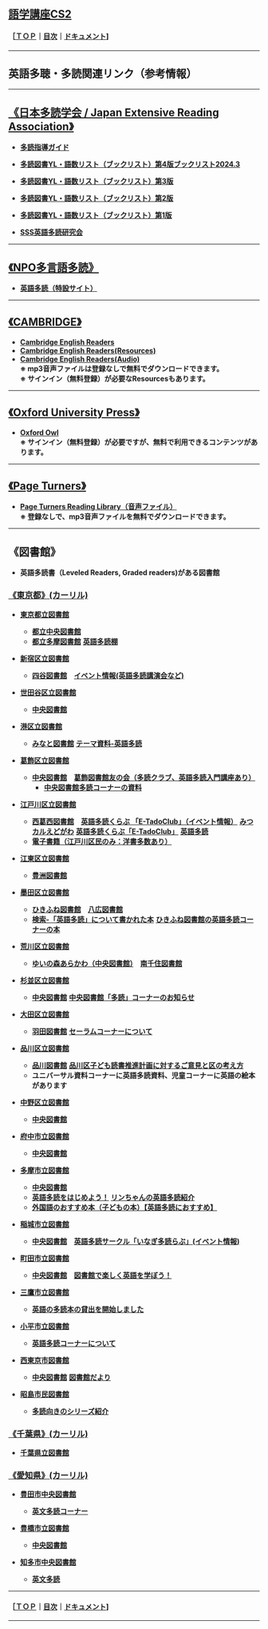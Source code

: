 ## [語学講座CS2](https://csreviser.github.io/CaptureStream2/) 
#### ［[ＴＯＰ](./)**｜**[目次](./#目次)**｜**[ドキュメント](./#ドキュメント-1)]

***
## 英語多聴・多読関連リンク（参考情報）
***
## [《日本多読学会 / Japan Extensive Reading Association》](https://jera-tadoku.jp/)                
* **[多読指導ガイド](https://jera-tadoku.jp/ER_Teaching_Guide-20200125.pdf)**                 
* **[多読図書YL・語数リスト（ブックリスト）第4版ブックリスト2024.3](https://jera-tadoku.jp/Booklist.2024.3.pdf)**       
* **[多読図書YL・語数リスト（ブックリスト）第3版](https://jera-tadoku.jp/Booklist.2023.4.pdf)**                 
* **[多読図書YL・語数リスト（ブックリスト）第2版](https://jera-tadoku.jp/2022-10_Booklist_Web.pdf)**
* **[多読図書YL・語数リスト（ブックリスト）第1版](https://jera-tadoku.jp/2022-04-JERA_Booklist-220316.pdf)**                     

* **[SSS英語多読研究会](https://www.seg.co.jp/sss/)**                     


***
## [《NPO多言語多読》](https://tadoku.org/)                
* **[英語多読（特設サイト）](https://tadoku.org/english/)**                

***
## [《CAMBRIDGE》](https://www.cambridge.org/)                
* **[Cambridge English Readers](https://www.cambridge.org/au/cambridgeenglish/catalog/secondary/cambridge-english-readers)**    
* **[Cambridge English Readers(Resources)](https://www.cambridge.org/au/cambridgeenglish/catalog/secondary/cambridge-english-readers/resources)**             
* **[Cambridge English Readers(Audio)](https://www.cambridge.org/au/cambridgeenglish/catalog/secondary/cambridge-english-readers/resources?formatTag[]=Audio)**             
**※ mp3音声ファイルは登録なしで無料でダウンロードできます。**             
**※ サインイン（無料登録）が必要なResourcesもあります。**

***
## [《Oxford University Press》](https://www.oupjapan.co.jp/ja/content/oxford-university-press-%E5%AD%A6%E8%A1%93%E6%9B%B8%E3%83%BB%E8%BE%9E%E4%BA%8B%E5%85%B8%E3%83%BB%E8%8B%B1%E8%AA%9E%E6%95%99%E6%9D%90)                
* **[Oxford Owl](https://www.oxfordowl.co.uk/)**             
**※ サインイン（無料登録）が必要ですが、無料で利用できるコンテンツがあります。**

***
## [《Page Turners》](https://cengagejapan.com/elt/Readers/page/?no=128644549488pkh)                
* **[Page Turners Reading Library（音声ファイル）](https://www.cengage.com/cgi-wadsworth/course_products_wp.pl?fid=M20b&product_isbn_issn=PRO0000000017)**             
**※ 登録なしで、mp3音声ファイルを無料でダウンロードできます。**

***
## 《図書館》
  * **英語多読書（Leveled Readers, Graded readers)がある図書館**

### [《東京都》(カーリル)](https://calil.jp/local/tokyo)                
* **[東京都立図書館](https://www.library.metro.tokyo.lg.jp)**
  * **[都立中央図書館](https://www.library.metro.tokyo.lg.jp/access/)**
  * **[都立多摩図書館](https://www.library.metro.tokyo.lg.jp/guide/tama_library/)**
  **[英語多読棚](https://www.library.metro.tokyo.lg.jp/ya/corner/extensive_reading/)**

* **[新宿区立図書館](https://www.library.shinjuku.tokyo.jp/)**
  * **[四谷図書館](https://www.library.shinjuku.tokyo.jp/facility/yotsuya.html)**　**[イベント情報(英語多読講演会など)](https://www.library.shinjuku.tokyo.jp/event/)**

* **[世田谷区立図書館](https://libweb.city.setagaya.tokyo.jp/index)**
  * **[中央図書館](https://libweb.city.setagaya.tokyo.jp/contents?50&pid=47)**

* **[港区立図書館](https://www.lib-minato.jp/)**
  * **[みなと図書館](https://www.lib-minato.jp/library/minato.html)**   **[テーマ資料-英語多読](https://www.lib.city.minato.tokyo.jp/licsxp-opac/WOpacSmtSdiTmeMenuToSdiTmeListAction.do)**

* **[葛飾区立図書館](https://www.lib.city.katsushika.lg.jp/index)**
  * **[中央図書館](https://www.lib.city.katsushika.lg.jp/contents?2&pid=323)**　**[葛飾図書館友の会（多読クラブ、英語多読入門講座あり）](https://katsutomo.jimdofree.com/)**
    * **[中央図書館多読コーナーの資料](https://www.lib.city.katsushika.lg.jp/contents;jsessionid=BEEC9CD868ECA7ADC817D6B9F4F40494?0&pid=7113)**

* **[江戸川区立図書館](https://www.library.city.edogawa.tokyo.jp/toshow/index.php)**
  * **[西葛西図書館](https://www.library.city.edogawa.tokyo.jp/toshow/introduction/html/edg_n_kasai.php)**　**[英語多読くらぶ 「E-TadoClub」（イベント情報）](https://www.library.city.edogawa.tokyo.jp/toshow/event/)** **[みつカルえどがわ](https://www.city.edogawa.tokyo.jp/search_result.html?query=多読&mode=0&category01=site_edogawa&category03=category03_web)** **[英語多読くらぶ「E-TadoClub」](https://www.city.edogawa.tokyo.jp/e026/sports/bunka/kensaku/2502019nshksi.html)**  **[英語多読](https://www.library.city.edogawa.tokyo.jp/toshow/introduction/html/tadoku.pdf)**
  * **[電子書籍（江戸川区民のみ：洋書多数あり）](https://edogawa-library-e-book-service.overdrive.com)**

* **[江東区立図書館](https://www.koto-lib.tokyo.jp/)**
  * **[豊洲図書館](https://www.koto-lib.tokyo.jp/viewer/genre.html?id=7)**

* **[墨田区立図書館](https://www.library.sumida.tokyo.jp/index)**
  * **[ひきふね図書館](https://www.library.sumida.tokyo.jp/contents?2&pid=28)**　**[八広図書館](https://www.library.sumida.tokyo.jp/contents?3&pid=30)**
  * **[検索-「英語多読」について書かれた本](https://www.library.sumida.tokyo.jp/detailresult?target1=1&key1=%25E8%258B%25B1%25E8%25AA%259E%25E5%25A4%259A%25E8%25AA%25AD&item1=AB&comp1=3&cond=1&sort=5&mv=20)**    **[ひきふね図書館の英語多読コーナーの本](https://www.library.sumida.tokyo.jp/detailresult?target1=1&target2=2&target3=3&key1=031&item1=W&comp1=3&key2=E&item2=K&comp2=3&cond=1&sort=5&mv=20)**

* **[荒川区立図書館](https://www.library.city.arakawa.tokyo.jp/index)**
  * **[ゆいの森あらかわ（中央図書館）](https://www.library.city.arakawa.tokyo.jp/contents?2&pid=86)**　**[南千住図書館](https://www.library.city.arakawa.tokyo.jp/contents?3&pid=87)**

* **[杉並区立図書館](https://www.library.city.suginami.tokyo.jp)**
  * **[中央図書館](https://www.library.city.suginami.tokyo.jp/event/chuou.html)**
  **[中央図書館「多読」コーナーのお知らせ](https://www.library.city.suginami.tokyo.jp/news/n20231205_18094.html)**

* **[大田区立図書館](https://www.lib.city.ota.tokyo.jp)**
  * **[羽田図書館](https://www.lib.city.ota.tokyo.jp/contents?3&pid=28)**
  **[セーラムコーナーについて](https://www.lib.city.ota.tokyo.jp/contents?1&pid=63)**

* **[品川区立図書館](https://library.city.shinagawa.tokyo.jp)**
  * **[品川図書館](https://library.city.shinagawa.tokyo.jp/tabid/146/Default.aspx)**
  **[品川区子ども読書推進計画に対するご意見と区の考え方](https://www.city.shinagawa.tokyo.jp/contentshozon2020/kodomodokusyoikenn.pdf)**
  * **ユニバーサル資料コーナーに英語多読資料、児童コーナーに英語の絵本があります**

* **[中野区立図書館](https://library.city.tokyo-nakano.lg.jp)**
  * **[中央図書館](https://library.city.tokyo-nakano.lg.jp/facility/chuo.html)**

* **[府中市立図書館](https://library.city.fuchu.tokyo.jp/)**
  * **[中央図書館](https://library.city.fuchu.tokyo.jp/lib_info/central.html)**

* **[多摩市立図書館](https://www.library.tama.tokyo.jp/)**
  * **[中央図書館](https://www.library.tama.tokyo.jp/contents?8&pid=329)**　
  * **[英語多読をはじめよう！](https://www.library.tama.tokyo.jp/info?13&pid=1965)** **[リンちゃんの英語多読紹介](https://www.library.tama.tokyo.jp/info?14&pid=1829)** 
  * **[外国語のおすすめ本（子どもの本）【英語多読におすすめ】](https://www.library.tama.tokyo.jp/themacontents?2&pid=65&themaid=36)**

* **[稲城市立図書館](https://www.library.inagi.tokyo.jp/)**
  * **[中央図書館](https://www.library.inagi.tokyo.jp/)**　**[英語多読サークル「いなぎ多読らぶ」(イベント情報)](https://www.library.inagi.tokyo.jp/?page_id=46)**

* **[町田市立図書館](https://www.library.city.machida.tokyo.jp/index.html)**
  * **[中央図書館](https://www.library.city.machida.tokyo.jp/facilities/index.html)**　**[図書館で楽しく英語を学ぼう！](https://www.library.city.machida.tokyo.jp/eigo_no_machida.html)**

* **[三鷹市立図書館](https://www.library.mitaka.tokyo.jp)**
  * **[英語の多読本の貸出を開始しました](https://www.library.mitaka.tokyo.jp/info;jsessionid=7EB5D195C24C46FFDC0282BB5165F721?0&pid=851)**

* **[小平市立図書館](https://library.kodaira.ed.jp)**
  * **[英語多読コーナーについて](https://library.kodaira.ed.jp/news/?id=164)**

* **[西東京市図書館](https://www.library.city.nishitokyo.lg.jp)**
  * **[中央図書館](https://www.library.city.nishitokyo.lg.jp/contents?4&pid=13)**
  **[図書館だより](https://www.library.city.nishitokyo.lg.jp/images/upload/toshokandayori070.pdf)**

* **[昭島市民図書館](https://www.library.akishima.tokyo.jp)**
  * **[多読向きのシリーズ紹介](https://www.library.akishima.tokyo.jp/blog/?id=54)**


### [《千葉県》(カーリル)](https://calil.jp/local/chiba)                
* **[千葉県立図書館](https://www.library.pref.chiba.lg.jp)**
 


### [《愛知県》(カーリル)](https://calil.jp/local/aichi)   
* **[豊田市中央図書館](https://www.library.toyota.aichi.jp/)**
  * **[英文多読コーナー](https://www.library.toyota.aichi.jp/readings/index.html)**

* **[豊橋市立図書館](https://www.library.toyohashi.aichi.jp/)**
  * **[中央図書館](https://www.library.toyohashi.aichi.jp/facility/chuou/)**

* **[知多市中央図書館](https://www.lib.city.chita.aichi.jp/)**
  * **[英文多読](https://www.lib.city.chita.aichi.jp/service/english/)**



***
#### ［[ＴＯＰ](./)**｜**[目次](./#目次)**｜**[ドキュメント](./#ドキュメント-1)]

*** 
 <link rel="shortcut icon" type="image/x-icon" href="https://avatars.githubusercontent.com/u/46049273?v=4">
 <meta name="twitter:image:src" content="https://avatars.githubusercontent.com/u/46049273?v=4">
 <link rel="prev" href="{{ paginator.previous_page_path | absolute_url }}" />
